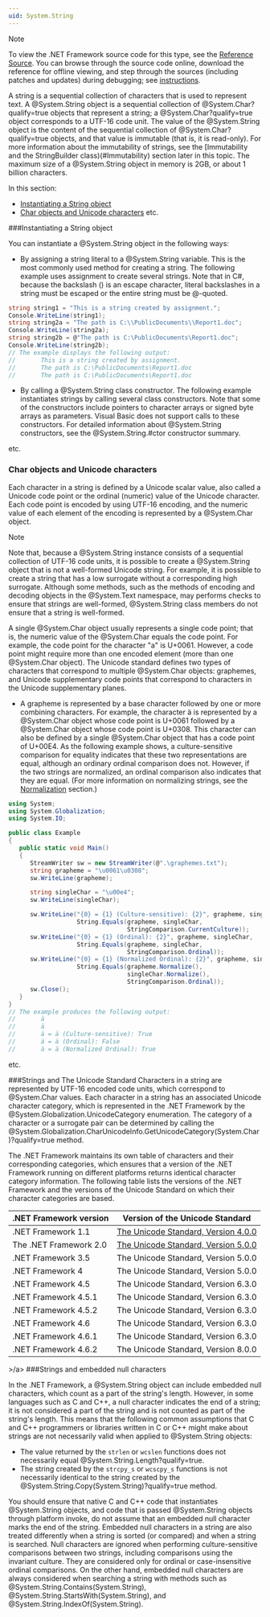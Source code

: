 ```yaml
---
uid: System.String
---
```

> [!NOTE]
To view the .NET Framework source code for this type, see the [Reference Source](http://referencesource.microsoft.com/#mscorlib/system/string.cs#8281103e6f23cb5c). You can browse through the source code online, download the reference for offline viewing, and step through the sources (including patches and updates) during debugging; see [instructions](http://referencesource.microsoft.com/).

A string is a sequential collection of characters that is used to represent text. 
A @System.String object is a sequential collection of @System.Char?qualify=true objects that represent a string; 
a @System.Char?qualify=true object corresponds to a UTF-16 code unit. 
The value of the @System.String object is the content of the sequential collection of @System.Char?qualify=true objects, and that value is immutable (that is, it is read-only). 
For more information about the immutability of strings, see the [Immutability and the StringBuilder class)(#Immutability) section later in this topic. 
The maximum size of a @System.String object in memory is 2GB, or about 1 billion characters.

In this section:
         
- [Instantiating a String object](#Instantiation)
- [Char objects and Unicode characters](#Characters")
etc.

<a name="Instantiation"></a>
###Instantiating a String object

You can instantiate a @System.String object in the following ways:

- By assigning a string literal to a @System.String variable. This is the most commonly used method for creating a string. The following example uses assignment to create several strings. Note that in C#, because the backslash (\) is an escape character, literal backslashes in a string must be escaped or the entire string must be @-quoted. 

```csharp
string string1 = "This is a string created by assignment.";
Console.WriteLine(string1);
string string2a = "The path is C:\\PublicDocuments\\Report1.doc";
Console.WriteLine(string2a);
string string2b = @"The path is C:\PublicDocuments\Report1.doc";
Console.WriteLine(string2b);
// The example displays the following output:
//       This is a string created by assignment.
//       The path is C:\PublicDocuments\Report1.doc
//       The path is C:\PublicDocuments\Report1.doc    
```
              
- By calling a @System.String class constructor. The following example instantiates strings by calling several class constructors. Note that some of the constructors include pointers to character arrays or signed byte arrays as parameters. Visual Basic does not support calls to these constructors. For detailed information about @System.String constructors, see the @System.String.#ctor constructor summary.

etc.

<a name="Characters"></a>
### Char objects and Unicode characters

Each character in a string is defined by a Unicode scalar value, also called a Unicode code point or the ordinal (numeric) value of the Unicode character. 
Each code point is encoded by using UTF-16 encoding, and the numeric value of each element of the encoding is represented by a @System.Char object.

> [!NOTE]
Note that, because a @System.String instance consists of a sequential collection of UTF-16 code units, 
it is possible to create a @System.String object that is not a well-formed Unicode string. 
For example, it is possible to create a string that has a low surrogate without a corresponding high surrogate. 
Although some methods, such as the methods of encoding and decoding objects in the @System.Text namespace, may performs checks to ensure that strings are well-formed, 
@System.String class members do not ensure that a string is well-formed.

A single @System.Char object usually represents a single code point; that is, the numeric value of the @System.Char equals the code point. 
For example, the code point for the character "a" is U+0061. However, a code point might require more than one encoded element (more than one @System.Char object). 
The Unicode standard defines two types of characters that correspond to multiple @System.Char objects: 
graphemes, and Unicode supplementary code points that correspond to characters in the Unicode supplementary planes.

- A grapheme is represented by a base character followed by one or more combining characters. 
For example, the character ä is represented by a @System.Char object whose code point is U+0061 followed by a @System.Char object whose code point is U+0308. 
This character can also be defined by a single @System.Char object that has a code point of U+00E4. 
As the following example shows, a culture-sensitive comparison for equality indicates that these two representations are equal, although an ordinary ordinal comparison does not. 
However, if the two strings are normalized, an ordinal comparison also indicates that they are equal. 
(For more information on normalizing strings, see the [Normalization](#Normalization) section.)

```csharp
using System;
using System.Globalization;
using System.IO;

public class Example
{
   public static void Main()
   {
      StreamWriter sw = new StreamWriter(@".\graphemes.txt");
      string grapheme = "\u0061\u0308";
      sw.WriteLine(grapheme);

      string singleChar = "\u00e4";
      sw.WriteLine(singleChar);

      sw.WriteLine("{0} = {1} (Culture-sensitive): {2}", grapheme, singleChar, 
                   String.Equals(grapheme, singleChar, 
                                 StringComparison.CurrentCulture));
      sw.WriteLine("{0} = {1} (Ordinal): {2}", grapheme, singleChar, 
                   String.Equals(grapheme, singleChar, 
                                 StringComparison.Ordinal));
      sw.WriteLine("{0} = {1} (Normalized Ordinal): {2}", grapheme, singleChar, 
                   String.Equals(grapheme.Normalize(), 
                                 singleChar.Normalize(), 
                                 StringComparison.Ordinal));
      sw.Close(); 
   }
}
// The example produces the following output:
//       ä
//       ä
//       ä = ä (Culture-sensitive): True
//       ä = ä (Ordinal): False
//       ä = ä (Normalized Ordinal): True
```

etc.


<a name="Unicode"></a>

###Strings and The Unicode Standard
Characters in a string are represented by UTF-16 encoded code units, which correspond to @System.Char values. 
Each character in a string has an associated Unicode character category, which is represented in the .NET Framework by the @System.Globalization.UnicodeCategory enumeration. 
The category of a character or a surrogate pair can be determined by calling the @System.Globalization.CharUnicodeInfo.GetUnicodeCategory(System.Char)?qualify=true method.

The .NET Framework maintains its own table of characters and their corresponding categories, which ensures that a version of the .NET Framework running on different platforms returns identical character category information. 
The following table lists the versions of the .NET Framework and the versions of the Unicode Standard on which their character categories are based. 

| .NET Framework version | Version of the Unicode Standard     |
|------------------------|-------------------------------------|
| .NET Framework 1.1     | [The Unicode Standard, Version 4.0.0](http://www.unicode.org/versions/Unicode4.0.0/) |
| The .NET Framework 2.0 | [The Unicode Standard, Version 5.0.0](http://www.unicode.org/versions/Unicode5.0.0) |
| .NET Framework 3.5     | The Unicode Standard, Version 5.0.0 |
| .NET Framework 4       | The Unicode Standard, Version 5.0.0 |
| .NET Framework 4.5     | The Unicode Standard, Version 6.3.0 |
| .NET Framework 4.5.1   | The Unicode Standard, Version 6.3.0 |
| .NET Framework 4.5.2   | The Unicode Standard, Version 6.3.0 |
| .NET Framework 4.6     | The Unicode Standard, Version 6.3.0 |
| .NET Framework 4.6.1   | The Unicode Standard, Version 6.3.0 |
| .NET Framework 4.6.2   | The Unicode Standard, Version 8.0.0 |

<a name="EmbeddedNulls">>/a>
###Strings and embedded null characters
            
In the .NET Framework, a @System.String object can include embedded null characters, which count as a part of the string's length. 
However, in some languages such as C and C++, a null character indicates the end of a string;
it is not considered a part of the string and is not counted as part of the string's length. 
This means that the following common assumptions that C and C++ programmers or libraries written in C or C++ might make about strings are not necessarily valid 
when applied to @System.String objects:
              
- The value returned by the `strlen` or `wcslen` functions does not necessarily equal @System.String.Length?qualify=true.
- The string created by the `strcpy_s` or `wcscpy_s` functions is not necessarily identical to the string created by the @System.String.Copy(System.String)?qualify=true method.
                
You should ensure that native C and C++ code that instantiates @System.String objects, and code that is passed @System.String objects through platform invoke, 
do not assume that an embedded null character marks the end of the string.
Embedded null characters in a string are also treated differently when a string is sorted (or compared) and when a string is searched. 
Null characters are ignored when performing culture-sensitive comparisons between two strings, including comparisons using the invariant culture. 
They are considered only for ordinal or case-insensitive ordinal comparisons. 
On the other hand, embedded null characters are always considered when searching a string with methods such as @System.String.Contains(System.String), 
@System.String.StartsWith(System.String), and @System.String.IndexOf(System.String).